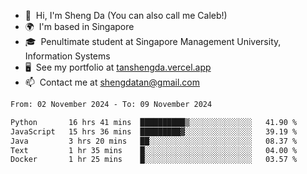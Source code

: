 <!---
tan-sd/tan-sd is a ✨ special ✨ repository because its `README.md` (this file) appears on your GitHub profile.
You can click the Preview link to take a look at your changes.
--->
- 👋  Hi, I'm Sheng Da (You can also call me Caleb!)
- 🌍  I'm based in Singapore
- 🎓  Penultimate student at Singapore Management University, Information Systems
- 🖥️  See my portfolio at [tanshengda.vercel.app](https://tanshengda.vercel.app/)
- 📫  Contact me at [shengdatan@gmail.com](mailto:shengdatan@gmail.com)

<!--START_SECTION:waka-->

```txt
From: 02 November 2024 - To: 09 November 2024

Python       16 hrs 41 mins  ██████████▒░░░░░░░░░░░░░░   41.90 %
JavaScript   15 hrs 36 mins  █████████▓░░░░░░░░░░░░░░░   39.19 %
Java         3 hrs 20 mins   ██░░░░░░░░░░░░░░░░░░░░░░░   08.37 %
Text         1 hr 35 mins    █░░░░░░░░░░░░░░░░░░░░░░░░   04.00 %
Docker       1 hr 25 mins    █░░░░░░░░░░░░░░░░░░░░░░░░   03.57 %
```

<!--END_SECTION:waka-->
